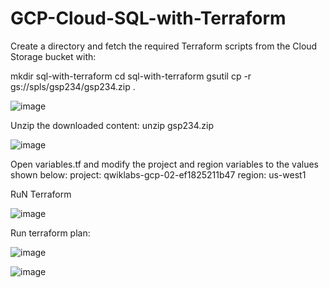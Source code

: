 # GCP-Cloud-SQL-with-Terraform

Create a directory and fetch the required Terraform scripts from the Cloud Storage bucket with:

mkdir sql-with-terraform
cd sql-with-terraform
gsutil cp -r gs://spls/gsp234/gsp234.zip .


![image](https://github.com/redjules/GCP-Cloud-SQL-with-Terraform/assets/106017493/30e7521d-7cf8-4b75-8186-895d2fbf80d6)


Unzip the downloaded content:
unzip gsp234.zip

![image](https://github.com/redjules/GCP-Cloud-SQL-with-Terraform/assets/106017493/4055dddd-3238-4865-a993-8bc83dc5967c)


Open variables.tf and modify the project and region variables to the values shown below:
project: qwiklabs-gcp-02-ef1825211b47
region: us-west1


RuN Terraform 

![image](https://github.com/redjules/GCP-Cloud-SQL-with-Terraform/assets/106017493/19e8a35b-f833-4097-ae27-39ec7c93127f)


Run terraform plan:


![image](https://github.com/redjules/GCP-Cloud-SQL-with-Terraform/assets/106017493/e96ed97e-001f-4fd5-8517-e19084f88c80)

![image](https://github.com/redjules/GCP-Cloud-SQL-with-Terraform/assets/106017493/895bc5cf-0dee-4d95-bcc7-03ebc7e1f174)

